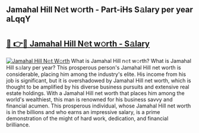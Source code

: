 ## Jamahal Hill N𝚎t w𝚘rth - Part-iHs S𝚊lary per year aLqqY

# <h2><a href="http://gc2oq6k.nevu.top/?p=Jamahal+Hill">🔗 👉🔴 Jamahal Hill N𝚎t w𝚘rth - S𝚊lary</a></h2>

[![Jamahal Hill N𝚎t W𝚘rth](https://i.imgur.com/Oavwk0R.jpeg)](http://gc2oq6k.nevu.top/?p=Jamahal+Hill)
What is Jamahal Hill n𝚎t w𝚘rth? What is Jamahal Hill s𝚊lary per year?
This prosperous person's Jamahal Hill net worth is considerable, placing him among the industry's elite. His income from his job is significant, but it is overshadowed by Jamahal Hill net worth, which is thought to be amplified by his diverse business pursuits and extensive real estate holdings. With a Jamahal Hill net worth that places him among the world's wealthiest, this man is renowned for his business savvy and financial acumen. This prosperous individual, whose Jamahal Hill net worth is in the billions and who earns an impressive salary, is a prime demonstration of the might of hard work, dedication, and financial brilliance.
